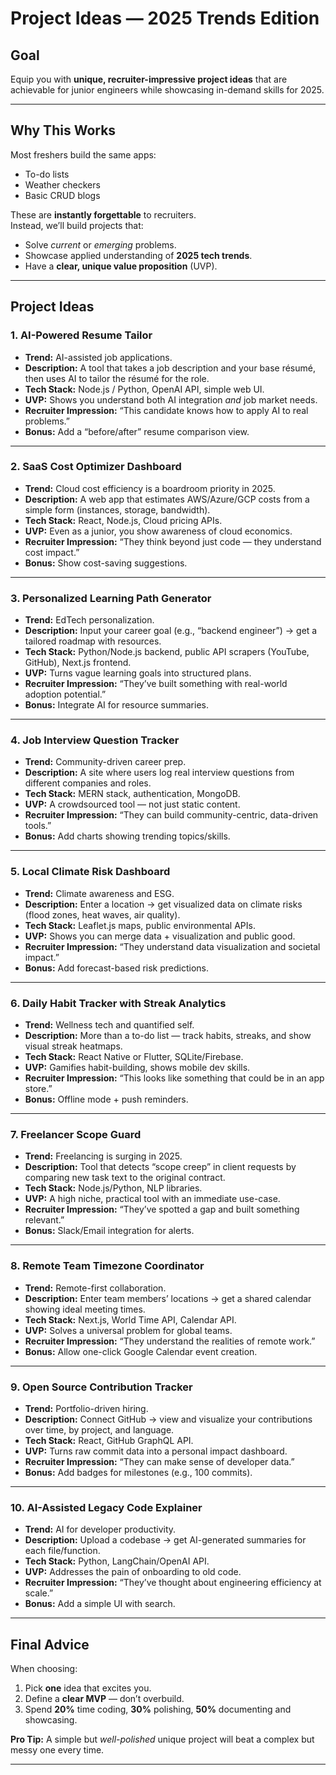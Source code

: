 # Project Ideas — 2025 Trends Edition

## Goal

Equip you with **unique, recruiter-impressive project ideas** that are achievable for junior engineers while showcasing
in-demand skills for 2025.

---

## Why This Works

Most freshers build the same apps:

- To-do lists
- Weather checkers
- Basic CRUD blogs

These are **instantly forgettable** to recruiters.  
Instead, we’ll build projects that:

- Solve *current* or *emerging* problems.
- Showcase applied understanding of **2025 tech trends**.
- Have a **clear, unique value proposition** (UVP).

---

## Project Ideas

### 1. **AI-Powered Resume Tailor**

- **Trend:** AI-assisted job applications.
- **Description:** A tool that takes a job description and your base résumé, then uses AI to tailor the résumé for the
  role.
- **Tech Stack:** Node.js / Python, OpenAI API, simple web UI.
- **UVP:** Shows you understand both AI integration *and* job market needs.
- **Recruiter Impression:** “This candidate knows how to apply AI to real problems.”
- **Bonus:** Add a “before/after” resume comparison view.

---

### 2. **SaaS Cost Optimizer Dashboard**

- **Trend:** Cloud cost efficiency is a boardroom priority in 2025.
- **Description:** A web app that estimates AWS/Azure/GCP costs from a simple form (instances, storage, bandwidth).
- **Tech Stack:** React, Node.js, Cloud pricing APIs.
- **UVP:** Even as a junior, you show awareness of cloud economics.
- **Recruiter Impression:** “They think beyond just code — they understand cost impact.”
- **Bonus:** Show cost-saving suggestions.

---

### 3. **Personalized Learning Path Generator**

- **Trend:** EdTech personalization.
- **Description:** Input your career goal (e.g., “backend engineer”) → get a tailored roadmap with resources.
- **Tech Stack:** Python/Node.js backend, public API scrapers (YouTube, GitHub), Next.js frontend.
- **UVP:** Turns vague learning goals into structured plans.
- **Recruiter Impression:** “They’ve built something with real-world adoption potential.”
- **Bonus:** Integrate AI for resource summaries.

---

### 4. **Job Interview Question Tracker**

- **Trend:** Community-driven career prep.
- **Description:** A site where users log real interview questions from different companies and roles.
- **Tech Stack:** MERN stack, authentication, MongoDB.
- **UVP:** A crowdsourced tool — not just static content.
- **Recruiter Impression:** “They can build community-centric, data-driven tools.”
- **Bonus:** Add charts showing trending topics/skills.

---

### 5. **Local Climate Risk Dashboard**

- **Trend:** Climate awareness and ESG.
- **Description:** Enter a location → get visualized data on climate risks (flood zones, heat waves, air quality).
- **Tech Stack:** Leaflet.js maps, public environmental APIs.
- **UVP:** Shows you can merge data + visualization and public good.
- **Recruiter Impression:** “They understand data visualization and societal impact.”
- **Bonus:** Add forecast-based risk predictions.

---

### 6. **Daily Habit Tracker with Streak Analytics**

- **Trend:** Wellness tech and quantified self.
- **Description:** More than a to-do list — track habits, streaks, and show visual streak heatmaps.
- **Tech Stack:** React Native or Flutter, SQLite/Firebase.
- **UVP:** Gamifies habit-building, shows mobile dev skills.
- **Recruiter Impression:** “This looks like something that could be in an app store.”
- **Bonus:** Offline mode + push reminders.

---

### 7. **Freelancer Scope Guard**

- **Trend:** Freelancing is surging in 2025.
- **Description:** Tool that detects “scope creep” in client requests by comparing new task text to the original
  contract.
- **Tech Stack:** Node.js/Python, NLP libraries.
- **UVP:** A high niche, practical tool with an immediate use-case.
- **Recruiter Impression:** “They’ve spotted a gap and built something relevant.”
- **Bonus:** Slack/Email integration for alerts.

---

### 8. **Remote Team Timezone Coordinator**

- **Trend:** Remote-first collaboration.
- **Description:** Enter team members’ locations → get a shared calendar showing ideal meeting times.
- **Tech Stack:** Next.js, World Time API, Calendar API.
- **UVP:** Solves a universal problem for global teams.
- **Recruiter Impression:** “They understand the realities of remote work.”
- **Bonus:** Allow one-click Google Calendar event creation.

---

### 9. **Open Source Contribution Tracker**

- **Trend:** Portfolio-driven hiring.
- **Description:** Connect GitHub → view and visualize your contributions over time, by project, and language.
- **Tech Stack:** React, GitHub GraphQL API.
- **UVP:** Turns raw commit data into a personal impact dashboard.
- **Recruiter Impression:** “They can make sense of developer data.”
- **Bonus:** Add badges for milestones (e.g., 100 commits).

---

### 10. **AI-Assisted Legacy Code Explainer**

- **Trend:** AI for developer productivity.
- **Description:** Upload a codebase → get AI-generated summaries for each file/function.
- **Tech Stack:** Python, LangChain/OpenAI API.
- **UVP:** Addresses the pain of onboarding to old code.
- **Recruiter Impression:** “They’ve thought about engineering efficiency at scale.”
- **Bonus:** Add a simple UI with search.

---

## Final Advice

When choosing:

1. Pick **one** idea that excites you.
2. Define a **clear MVP** — don’t overbuild.
3. Spend **20%** time coding, **30%** polishing, **50%** documenting and showcasing.

**Pro Tip:** A simple but *well-polished* unique project will beat a complex but messy one every time.

---
